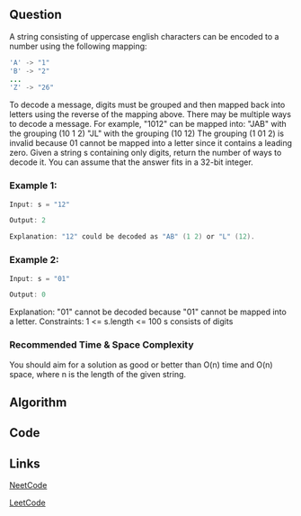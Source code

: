 ## Question
A string consisting of uppercase english characters can be encoded to a number using the following mapping:

```java
'A' -> "1"
'B' -> "2"
...
'Z' -> "26"

```
To decode a message, digits must be grouped and then mapped back into letters using the reverse of the mapping above. There may be multiple ways to decode a message. For example, "1012" can be mapped into:
"JAB" with the grouping (10 1 2)
"JL" with the grouping (10 12)
The grouping (1 01 2) is invalid because 01 cannot be mapped into a letter since it contains a leading zero.
Given a string s containing only digits, return the number of ways to decode it. You can assume that the answer fits in a 32-bit integer.
### Example 1:


```java
Input: s = "12"

Output: 2

Explanation: "12" could be decoded as "AB" (1 2) or "L" (12).

```
### Example 2:


```java
Input: s = "01"

Output: 0

```
Explanation: "01" cannot be decoded because "01" cannot be mapped into a letter.
Constraints:
1 <= s.length <= 100
s consists of digits


### Recommended Time & Space Complexity

You should aim for a solution as good or better than O(n) time and O(n) space, where n is the length of the given string.






## Algorithm

## Code

## Links

[NeetCode](https://neetcode.io/problems/decode-ways)

[LeetCode](https://leetcode.com/problems/decode-ways)
